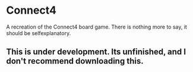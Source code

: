 # Connect4
A recreation of the Connect4 board game. There is nothing more to say, it should be selfexplanatory.
## This is under development. Its unfinished, and I don't recommend downloading this.